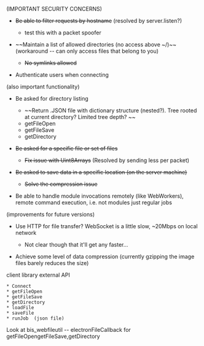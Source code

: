 (IMPORTANT SECURITY CONCERNS)
* ~~Be able to filter requests by hostname~~ (resolved by server.listen?)
    * test this with a packet spoofer

* ~~Maintain a list of allowed directories (no access above ~/)~~ (workaround -- can only access files that belong to you)
    * ~~No symlinks allowed~~

* Authenticate users when connecting 

(also important functionality)

* Be asked for directory listing 
	* ~~Return .JSON file with dictionary structure (nested?). Tree rooted at current directory? Limited tree depth? ~~
	* getFileOpen
	* getFileSave
	* getDirectory

* ~~Be asked for a specific file or set of files~~
    * ~~Fix issue with Uint8Arrays~~ (Resolved by sending less per packet)

* ~~Be asked to save data in a specific location (on the server machine)~~
    * ~~Solve the compression issue~~

* Be able to handle module invocations remotely (like WebWorkers), remote command execution, i.e. not modules just regular jobs

(improvements for future versions)

* Use HTTP for file transfer? WebSocket is a little slow, ~20Mbps on local network
    * Not clear though that it'll get any faster...

* Achieve some level of data compression (currently gzipping the image files barely reduces the size)

client library external API

	* Connect
	* getFileOpen
	* getFileSave
	* getDirectory
	* loadFile
	* saveFile 
	* runJob  (json file)

Look at bis_webfileutil -- electronFileCallback for getFileOpengetFileSave,getDirectory